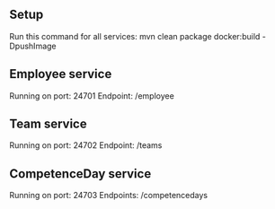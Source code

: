 Setup
-----

Run this command for all services:
    mvn clean package docker:build -DpushImage

Employee service
-----
Running on port: 24701 
Endpoint: /employee


Team service
-----
Running on port: 24702
Endpoint: /teams

CompetenceDay service
-----
Running on port: 24703
Endpoints: /competencedays
